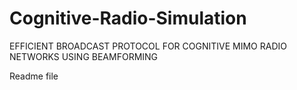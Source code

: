 # Cognitive-Radio-Simulation
EFFICIENT BROADCAST PROTOCOL FOR COGNITIVE MIMO RADIO NETWORKS USING BEAMFORMING

Readme file
